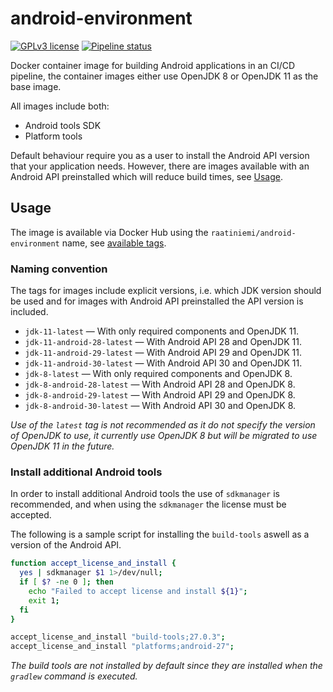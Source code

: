 # android-environment

[![GPLv3 license](https://img.shields.io/badge/license-GPLv3-blue.svg)](license)
[![Pipeline status](https://gitlab.com/rahome/docker-android-environment/badges/master/pipeline.svg)](https://gitlab.com/rahome/docker-android-environment/)

Docker container image for building Android applications in an CI/CD pipeline,
the container images either use OpenJDK 8 or OpenJDK 11 as the base image.

All images include both:

* Android tools SDK
* Platform tools

Default behaviour require you as a user to install the Android API version that
your application needs. However, there are images available with an Android API
preinstalled which will reduce build times, see [Usage](#usage).

## Usage

The image is available via Docker Hub using the `raatiniemi/android-environment`
name, see [available tags](https://hub.docker.com/r/raatiniemi/android-environment/tags).

### Naming convention

The tags for images include explicit versions, i.e. which JDK version should be
used and for images with Android API preinstalled the API version is included.

* `jdk-11-latest` &mdash; With only required components and OpenJDK 11.
* `jdk-11-android-28-latest` &mdash; With Android API 28 and OpenJDK 11.
* `jdk-11-android-29-latest` &mdash; With Android API 29 and OpenJDK 11.
* `jdk-11-android-30-latest` &mdash; With Android API 30 and OpenJDK 11.
* `jdk-8-latest` &mdash; With only required components and OpenJDK 8.
* `jdk-8-android-28-latest` &mdash; With Android API 28 and OpenJDK 8.
* `jdk-8-android-29-latest` &mdash; With Android API 29 and OpenJDK 8.
* `jdk-8-android-30-latest` &mdash; With Android API 30 and OpenJDK 8.

*Use of the `latest` tag is not recommended as it do not specify the version of
OpenJDK to use, it currently use OpenJDK 8 but will be migrated to use OpenJDK
11 in the future.*

### Install additional Android tools

In order to install additional Android tools the use of `sdkmanager` is
recommended, and when using the `sdkmanager` the license must be accepted.

The following is a sample script for installing the `build-tools` aswell as a
version of the Android API.

```bash
function accept_license_and_install {
  yes | sdkmanager $1 1>/dev/null;
  if [ $? -ne 0 ]; then
    echo "Failed to accept license and install ${1}";
    exit 1;
  fi
}

accept_license_and_install "build-tools;27.0.3";
accept_license_and_install "platforms;android-27";
```

*The build tools are not installed by default since they are installed when
the `gradlew` command is executed.*

